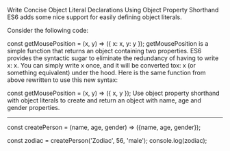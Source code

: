 Write Concise Object Literal Declarations Using Object Property Shorthand
ES6 adds some nice support for easily defining object literals.

Consider the following code:

const getMousePosition = (x, y) => ({
  x: x,
  y: y
});
getMousePosition is a simple function that returns an object containing two properties. ES6 provides the syntactic sugar to eliminate the redundancy of having to write x: x. You can simply write x once, and it will be converted tox: x (or something equivalent) under the hood. Here is the same function from above rewritten to use this new syntax:

const getMousePosition = (x, y) => ({ x, y });
Use object property shorthand with object literals to create and return an object with name, age and gender properties.

***

const createPerson = (name, age, gender) => ({name, age, gender});

const zodiac = createPerson('Zodiac', 56, 'male');
console.log(zodiac);